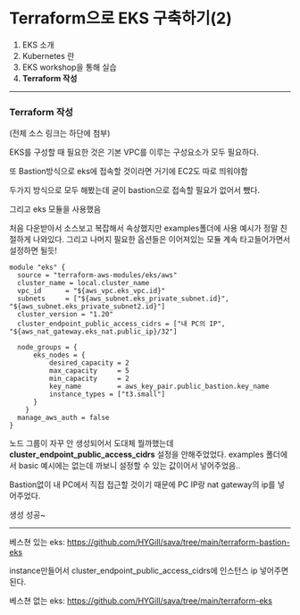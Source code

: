 # Terraform으로 EKS 구축하기(2)



1. EKS 소개
2. Kubernetes 란
3. EKS workshop을 통해 실습
4. **Terraform 작성**

------

### Terraform 작성

(전체 소스 링크는 하단에 첨부)

EKS를 구성할 때 필요한 것은 기본 VPC를 이루는 구성요소가 모두 필요하다.

또 Bastion방식으로 eks에 접속할 것이라면 거기에 EC2도 따로 띄워야함 

두가지 방식으로 모두 해봤는데 굳이 bastion으로 접속할 필요가 없어서 뺐다.



그리고 eks 모듈을 사용했음

[eks module]: https://registry.terraform.io/modules/terraform-aws-modules/eks/aws/latest

처음 다운받아서 소스보고 복잡해서 속상했지만 examples폴더에 사용 예시가 정말 친절하게 나와있다. 그리고 나머지 필요한 옵션들은 이어져있는 모듈 계속 타고들어가면서 설정하면 될듯!



```
module "eks" {
  source = "terraform-aws-modules/eks/aws"
  cluster_name = local.cluster_name
  vpc_id      = "${aws_vpc.eks_vpc.id}"
  subnets     = ["${aws_subnet.eks_private_subnet.id}", "${aws_subnet.eks_private_subnet2.id}"]
  cluster_version = "1.20"
  cluster_endpoint_public_access_cidrs = ["내 PC의 IP", "${aws_nat_gateway.eks_nat.public_ip}/32"]

  node_groups = {
      eks_nodes = {
          desired_capacity = 2
          max_capacity     = 5
          min_capacity     = 2
          key_name         = aws_key_pair.public_bastion.key_name
          instance_types = ["t3.small"]
      }
    }
  manage_aws_auth = false
}
```

노드 그룹이 자꾸 안 생성되어서 도대체 뭘까했는데 **cluster_endpoint_public_access_cidrs** 설정을 안해주었었다.
examples 폴더에서 basic 예시에는 없는데 까보니 설정할 수 있는 값이어서 넣어주었음.. 

Bastion없이 내 PC에서 직접 접근할 것이기 때문에 PC IP랑 nat gateway의 ip를 넣어주었다. 



생성 성공~

------

베스쳔 있는 eks: https://github.com/HYGill/sava/tree/main/terraform-bastion-eks

instance만들어서 cluster_endpoint_public_access_cidrs에 인스턴스 ip 넣어주면된다.

베스쳔 없는 eks: https://github.com/HYGill/sava/tree/main/terraform-eks
